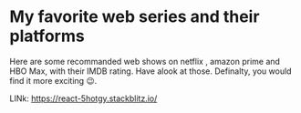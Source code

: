 #  My favorite web series and their platforms
Here are some recommanded web shows on netflix , amazon prime and HBO Max, with their IMDB rating. Have alook at those. Definalty, you would find it more exciting 😉.

LINk: https://react-5hotgy.stackblitz.io/
